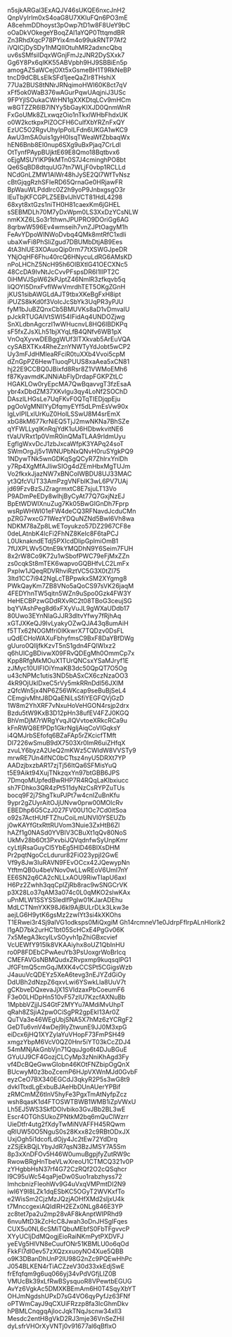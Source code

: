 n5sjkARGal3ExAQJV46sUKQE6nxcJnH2
QnpVyIrIm0xS4oaG8U7XKluFQn6PO3mE
A8cehmDDhoyst3pOwp7tD1w8F8UeY9bC
oOaDkVOkegeYBoqZAl1aYQP0TttqmdBR
Zn3RhdXqcP78PYix4m4o99ukRNTP7Af2
iVQICjDySDy1hMQIIOtuhMR2adxncQbq
uv6sSMfsilDqxWGnjFmJzJNR2DySXxk7
Gg6Y8Px6qIKK55ABVpbh9HJ9SBBiEn5p
amogAZ5aWCejOXt5xGsmeBH1T9RkNeBP
tncD9dCBLsElkSFd1jeeQaZIr8THshiX
77Ua2BUS8tNNrJRNqimoHWI60K8ct7qV
xFf5ok0WaB376wAGurPqwUAqjniJ3USc
9FPYjlSOukaCWrHN1gXXKDtqLCv9mHCm
w8GTZZR6lB7INYy5bGayKIXJD0QnmWnR
FxGoUMk8ZLxwqzOio1nTkxlWHbFhdxUK
o0W2kctkpxPlZOCFH6CulfXbYRZnFxQY
EzUC5O2RgvUhyIpPolLFdn6UKGA1wKC9
AwU3mSA0uis1gyH0IsqTWeaWfZbbaqWx
hEN6Bnb8EI0nup6SXg9uBxPjaq7CrLdl
OtTynfPAypBUjktE69E8Qmo18Bqtbvx6
oEjgMSUYlKP9kMTn0S7J4cminghPO8bt
Qe6SqBD8dtquUG7tn7WLjF0vbp1RCLLd
NCdGnLZMW1AIWr48hJySE2Ql7WfTvNsz
cBtGjqgRzhSFIeRD65QrnaGe0HRjawFR
BpWauWLPddlrc0Z2h9yoP9JnbxgsgO3r
lEuTbjKFCGPLZ5EBvlJhVCT81HdL4298
68xyt8xtGzs1niTH0H81caexKm6jGHEL
sSEBMDLh70M7yDxWpm0LS3XxDzYCsNLW
nmKXZ6LSo3r1thwnJPUPRO9DOriGg6AG
8qrbwW596Ev4wmseih7vnZJPtOagyM1h
FeAvYDpoWlNWoDvbq4QMk8mtRfC1xdIi
ubaXwFi8PhSliZgud7DBUMbDtjAB9Ees
4tA3hlUE3XOAuoQip0rm77tXSWGJpeDR
YNjOqHF6Fhu40rcQ6HNycuLdRG6AMsKD
nPoLHChZ5NcH95h6OlBXtlG41OECXNc5
48CcDA9IvNtJcCvvPFspsDR6I1IlPT2C
0iHMVJSpW62kPJptZ46NmlR3zfkqvb5q
liQOYI5DnxFvflWwVmrdhTET5OKgZGnH
jKUS1sibAWGLdAJT9tbxXKeBgFxH8ipt
iPUZS8kKd0f3VoIcJcSbYk3UqPR3yPJU
fyM1bJuBZQnxCb5BMUVKs8aD1vDmvaIU
pJckRTUGAIVtSWI54IFidAq4UNDOZjwg
SnXLdbnAgcrzI1wWHucnvL8HQ6IBDKPq
sF5fxZJsXLh51bjXYqLfB4QNfv6WB1pX
VnOqXyvwDEBggWUf3ITXkvab5ArEuVQA
cySABXTKx4RheZznYNWTyYdJobt5wCP2
Uy3mFJdHMleaRFciR0tuXXb4Vvoi5cpM
dZnGpPZ6HewTluoqPUUS8xaAea5xCN81
hj22E9CCBQ0JBixfd8Rsr8Z1VWMoEMh6
f87KyavmdKJNNiAbFlyDrdapFGKPZtLC
HGAKLOw0ryEpcMA7QwBqavvgT3fzEsaA
ybr4xDbdZM37XKvIgu3qy4LoNf2SOChD
DAszlLHGsLe7UqFKvF0QTqTIEDjqpEju
pgOoVgMNIIYyDfqmyEYf5dLPmEsVw90x
IgLvIPILxlUrKuZ0HolLSSwU8M4srEmX
xbG8kM677krNiEQ5TjJ2mwNKNa7BhSZe
qYFWLLyqlKnRqjYdK1uU6HDbwkvitNE6
tVaUVRxt1p0VmR0inQMaTLAA9rldmUyu
EgfIgWxvDcJ1zbJxcaWfpK3YAPq24soT
SWmOrgJj5v1WNUPbNxQNvH0ruSYgkPQ9
1NDywTNk5wnGDKqSgQCyR7ZhlrxYnlDh
y7Rp4XgMfAJIiwSIOg4dZEmHbxMgTUJm
Vo2fkxkJjazNW7xBNCoIWBDU8UJ33MAC
yt3QfcVUT33AmPzgVNFbIK3wL6PV7UAj
jd69FzvBzSJZragrmxtC8E7sjuLT13Vo
P9ADmPeEDy8wlhjByCyAt77Q7GxjNzEJ
BpEtWDWIXnuZug7Kk05BwGIGnDh7Fprp
wsRpWHWI01eFW4deCQ3RFNavdJcduCMn
pZRG7wxcG71WezYDQuNZNd5BwI6Vh8wa
NDKM78aZp8LwEToyukzo57DZ2967CF8e
0deLAtnbK4lcFi2FhNZ8KeIc8F6taPCJ
L0UknakndETdj5PXIcdDlipGplmiOmB1
7fUXPLWv5OtnE9kYMQDhN9Y6Seim7FUH
8x2rW8Co9K72u1wSbofPWC79eFjMxZZn
zs0cqkSt8mTEK6wapvoGQBHfvLC2LmFx
Pxplw1JQeqRDVRhviRztVC5G3X0tZl75
3Itd1CC7i942NgLcTBPpwkxSM2XYgmg8
PWkQayKm7ZB8VNo5aQoCS97sVK26jaqM
4FEDYhnTW5qitn5WZn9uSpo0Gzk4FW3Y
HeHECBPzwGDdRXvRC2t08TBoG3ceujSG
bqYVAshPeg8d6xFXyVuJL9gWXaUDdb17
80Uwo3EYnNlaGJJR3dItvYfwy7fRjhAq
xGTJXKeQJ9IvLyakyOZwQJA43q8umAiH
f5TTx62NOGMfri0IKkwrX7TQDzv0DsFL
uQdECHoWAXuFbhyfmsC9BxF8DaYBfDWg
gUuro0QlljfkKzvT5nS1gdn4FQlWIxz2
q6hUlCgBDivwX09FRvQDEgMh0OmmCp7x
Kpp8RfgMkMOuX1TUrQNCsxYSaMJryf1E
zJMyc10UIFIOiYmaKB3dc50QpQT7O5Og
u43cNPMc1utis3ND5bASxCX6czNzaOO3
4kR9OjUklDxeC5rVy5mkRRnDdl56JXIM
zQfcWn5jx4NP6Z56WKcap9seBuBjSeL4
CEmgivMhtJ8DQaENiLsSfiYEGFQVjGzD
1W8m2YhXRF7vNxuHoVeHGON4rsjp2drx
Bzdu5tW9KxB3D12pHn38ufEV4FZJ0KGQ
BhVmDjM7rWRgYvqJIQVvtoeXRkcRCa9u
kFnRWQ8EfPDp1GkrNgljAiqCoVIGqksY
i4QMJrbSEfofq6BZaFAp5rZKcicfTMft
Dl7226wSmuB9dX7503Xr0ImR6uiZHfqX
zvuLY6byzA2UeQ2mKWz5CWIdW8VVSTy9
mrwRE7Un4ifNC0bCTtsz4nyU5DRXt7YP
AADzjbxzbAR17zjTj56ItQa6SFMisYuQ
t5E9Aikt94XujTNkzqxYn97btGBB6JPS
7DmqoMUpfedBwRHP7R4RQqLaKlbxiucc
sh7FDhko3QR4zPt511dyNzCsRYPZuTUs
bocq9F2j7ShgTkuPJPt7w4cnIZuBnKfu
9ypr2gZUyrAitOJjUNvw0prw00MOlcRv
EBEDhp6G5CzJ027FV00U1Oc7Cd0itSoa
o92s7ActHUtFTZhuCoiLmUNVI0YSEUZb
j0wKAYfGtxRttRUVom3Nuie3ZxHtB6Zl
hAZf1g0NASd0YVBIV3CBuXt1qQv80NoS
UkMv28b6Ot3PxvbiJQVqdnfwSyUnpKmr
cyLtljRsaGuyCl5YbEg5HID46BIXsDHM
Pr2pqtNgoCcLdurur82FiO23ypjI2GwE
Vf9y8Jw3IuRAVN9FEvOCcx42JQewypNn
YtftmQB0u4beVNov0wLLwREoV6UmI7nY
EE6SN2q6CA2cNLLxAOU9RiwTIapU6axI
H6Pz2Zwhh3qqCplZjRb8rac9wSNGCrVK
p3X28Lo37qAM3a074c0L0qMKO2slwKAx
uPnMLW1SSYSSIedIfPglw01KJarADEhu
MdLCTNmYXK98J6kl9AjBULrDLk3Lkw3e
aejLG6H9ytK6gsMz2zwIYt3si4kXKOhs
T1ERwei3r4Sj9aIVG1odksps0MiQxgiM
Gh14rcmneV1e0JdrpFflrpALnHlorik2
l1gAD7bk2urHC1bt05ScHCxE4PgGv06K
7x5MegA3kcyILvSOyvh1pZhiGBxcvief
VcUEWfY915lk8VKAAiyhx8oUZ1QbInHU
ro0P8FDEbCPwAeuYb3PsUoxgrWoBrIcq
CMEFAVGsNBMQudxZRvpxmp9kuqsqlPG1
JfGFtmQ5cmGqJMXK4vCCSPt5CGigsWzb
J4auuVcQDEYz5XeA6tevg3nEJYZdGiOy
DdUBh2dNzpZ6qxvLwi6YSwkLla8UuV7t
gCKbveDQxevaJjX1SVIdzaxPbCoeumF6
F3e00LHDpHn510vF57zIU7KzcfAXNuBb
1MpbbVZjjIJS4GtF2MYYu7AMdiMvUhpT
qRah8ZSjiA2pw0CiSgPR2gpEkI13Ar0Z
QuTVa3e46WEgUbjSNA5X7hMz6zYCRgF2
GeDTu6vnV4wDej9IyZtwunE9JJ0M3xpG
eiDcx6jHQ1XYZylaYuVHopF73FmPSH49
xmgzYbpM6VcV0QZ0Hnr5iYT03kCcZDJ4
54mMNjAkGnbVjn71QquJgo6t4DJuBGuE
GYuUJ9CF4GozjCLCyMp3zNniKhAgd3Fy
vf4DcBQeGwwGIobn46KOtFNZbipOgQnX
BUcwyM0z3boZcemP6HJpVXWnMJd0GvbF
eyzCeO7BX340EGCdJ3qkyR2P5s3wG8t9
dvkITtxdLgExbuBJAeHbDUnAUerYPBif
zRMCmMZ6tInV5hyFe3PgxTmAtNyfpZcz
wsh8qasK1d4FTOSWTBWB1WMB1iZpVWxU
Lh5EJ5WS3SkfDOlvbiko3GvJBb2BL3wE
Escr4OTGhSUkoZPNtkM2bq6mQuClWzrr
UieDtfr4utg2fXdyTwMiNVAFFH45RQwm
qRlUW50O5NguS0s28Kxx82c9RBtODxJX
UxjOgh5i1dcofLdOjy4Jc2tEw72YdDrq
zZSjEkBQjLYbyJdR7qsN3BzJMSY7A5Sm
8p3xXnDFOv5H46W0umuBgpjfyZutRW9c
RwowBRgHnTbeVLwXreoU1CTMCQ321v0P
zYHgbbHsN37rf4G72CzRQf2O2cQSqhcr
I9C95uWc54qaPjeDw0Suo1rabzhyss72
ImhcbnizFleohWv9G4uVxqVMPmtDI2N9
iwI6Y9I8LZk1dqESbKC5OGyT2WVKxfTo
e2WisSm2CjzMzJQzjAOHfXMd2sljxU4k
t7MnccgexiAQldlRH2EZx0NLg846E3YP
zc8tet7pa2u2mp28vAF8kAnptWIPRhd9
6nvuMtD3kZcHcC8Jwah3oDnJHSgIFqes
CUX5u0NL6cSMiTQbuMEbfS0FbTFgvvcP
XYyUCIjDdMQogjEioRaiNKmPytPXDVFJ
yeEVg5HlVN8eCuufONr51KBMLU0o6qOd
FkkFl7dI0ev57zXQzxxuoyNO4Xue5QBB
o9K3DBanDhUnP2lU98G2nZc9PQEwHhPc
J054BLKEN4rTiACZzeV30d33xkEdjSwE
frEfqfqm9g6uq066yj34vPdVGfjLlZ0B
VMUcBk39xLfRwBSysquoR8VPewtbEGUG
AvYz6VgkAc5DMXKBEmAm6H0T4SqyXbYT
OHJmNgdshUPxD7sG4VO6qyPyfJz63FNf
oPTWmCayJ9qCXUiFRzzp8fa3IcGhmDkv
hPBMLCnqgqAjIocJqkTNqJscnw34xIl3
Mesdc2entH8gVkD2RJ3mje36VnSeZHil
dyLsfrVHOrXyVNTj0v91677al6qBflxO
